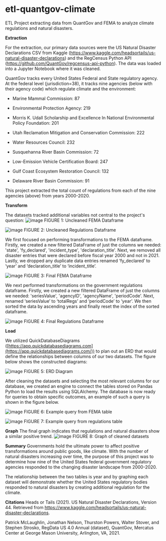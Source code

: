 # etl-quantgov-climate
ETL Project extracting data from QuantGov and FEMA to analyze climate regulations and natural disasters.


**Extraction**

For the extraction, our primary data sources were the US Natural Disaster Declarations CSV from Kaggle (<https://www.kaggle.com/headsortails/us-natural-disaster-declarations>) and the RegCensus Python API (<https://github.com/QuantGov/regcensus-api-python>). The data was loaded into a Jupyter Notebook where it was cleaned.

QuantGov tracks every United States Federal and State regulatory agency. At the federal level (jurisdiction=38), it tracks nine agencies (below with their agency code) which regulate climate and the environment:

-   Marine Mammal Commission: 87

-   Environmental Protection Agency: 219

-   Morris K. Udall Scholarship and Excellence In National Environmental Policy Foundation: 201

-   Utah Reclamation Mitigation and Conservation Commission: 222

-   Water Resources Council: 232

-   Susquehanna River Basin Commission: 72

-   Low-Emission Vehicle Certification Board: 247

-   Gulf Coast Ecosystem Restoration Council: 132

-   Delaware River Basin Commission: 91

This project extracted the total count of regulations from each of the nine agencies (above) from years 2000-2020.


**Transform**

The datasets tracked additional variables not central to the project's question:
![image](https://github.com/jshapi16/etl-quantgov-climate/blob/main/images/fema_uncleaned.png?raw=true)
FIGURE 1: Uncleaned FEMA Dataframe

![image](https://github.com/jshapi16/etl-quantgov-climate/blob/main/images/fed_uncleaned.png?raw=true)
FIGURE 2: Uncleaned Regulations Dataframe

We first focused on performing transformations to the FEMA dataframe. Firstly, we created a new filtered DataFrame of just the columns we needed:  'state', 'fy_declared', 'incident_type',  'declaration_title'. Next, we removed all disaster entries that were declared before fiscal year 2000 and not in 2021. Lastly, we dropped any duplicate data entries renamed ‘fy_declared’ to ‘year’ and ‘declaration_title’ to ‘incident_title’.

![image](https://github.com/jshapi16/etl-quantgov-climate/blob/main/images/fema_clean_df.png?raw=true)
FIGURE 3: Final FEMA Dataframe

We next performed transformations on the government regulations dataframe. Firstly, we created a new filtered DataFrame of just the columns we needed: 'seriesValue', 'agencyID', 'agencyName', 'periodCode'. Next, renamed ‘seriesValue’ to ‘totalRegs’ and ‘periodCode’ to ‘year’. We then sorted the data by ascending years and finally reset the index of the sorted dataframe.

![image](https://github.com/jshapi16/etl-quantgov-climate/blob/main/images/fed_cleaned_df.png?raw=true)
FIGURE 4: Final Regulations Dataframe

**Load**

We utilized QuickDatabaseDiagrams ([https://app.quickdatabasediagrams.com](https://app.quickdatabasediagrams.com/)) to plan out an ERD that would define the relationships between columns of our two datasets. The figure below shows the constructed diagrams:

![image](https://github.com/jshapi16/etl-quantgov-climate/blob/main/images/Fema_fed_ERD.png?raw=true)
FIGURE 5: ERD Diagram

After cleaning the datasets and selecting the most relevant columns for our database, we created an engine to connect the tables stored on Pandas Python to load the results using SQLAlchemy. The database is now ready for queries to obtain specific outcomes, an example of such a query is shown in the figure below.

![image](https://github.com/jshapi16/etl-quantgov-climate/blob/main/images/Fema_data_postgres.png?raw=true)
FIGURE 6: Example query from FEMA table

![image](https://github.com/jshapi16/etl-quantgov-climate/blob/main/images/Fed_data_postgres.png?raw=true)
FIGURE 7: Example query from regulations table

**Graph**
The final graph indicates that regulations and natural disasters show a similar positive trend. 
![image](https://github.com/jshapi16/etl-quantgov-climate/blob/main/images/reg_disaster_graph.png?raw=true)
FIGURE 8: Graph of cleaned datasets

**Summary**
Governments hold the ultimate power to affect positive transformations around public goods, like climate. With the number of natural disasters increasing over time, the purpose of this project was to determine how nine of the United States federal government regulatory agencies responded to the changing disaster landscape from 2000-2020.

The relationship between the two tables is year and by graphing each dataset will demonstrate whether the United States regulatory bodies responded to natural disasters by creating additional regulation for the climate. 

**Citations**
Heads or Tails (2021). US Natural Disaster Declarations, Version 44. Retrieved from <https://www.kaggle.com/headsortails/us-natural-disaster-declarations>.

Patrick McLaughlin, Jonathan Nelson, Thurston Powers, Walter Stover, and Stephen Strosko, RegData US 4.0 Annual (dataset), QuantGov, Mercatus Center at George Mason University, Arlington, VA, 2021.


